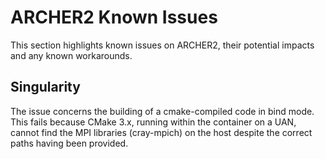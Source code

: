 # ARCHER2 Known Issues

This section highlights known issues on ARCHER2, their potential
impacts and any known workarounds.


## Singularity
The issue concerns the building of a cmake-compiled code in bind mode. This fails because CMake 3.x, running within the container on a UAN, cannot find the MPI libraries (cray-mpich) on the host despite the correct paths having been provided.
